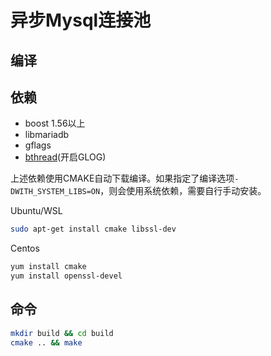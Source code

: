 # 异步Mysql连接池

## 编译

## 依赖
* boost 1.56以上
* libmariadb
* gflags
* [bthread](https://github.com/apache/incubator-brpc)(开启GLOG)  

上述依赖使用CMAKE自动下载编译。如果指定了编译选项`-DWITH_SYSTEM_LIBS=ON`，则会使用系统依赖，需要自行手动安装。  

Ubuntu/WSL
```bash
sudo apt-get install cmake libssl-dev
```

Centos
```bash
yum install cmake
yum install openssl-devel
```

## 命令
```bash
mkdir build && cd build
cmake .. && make
```
